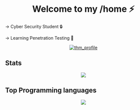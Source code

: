 <h1 align="center">Welcome to my /home ⚡</h1>


-> Cyber Security Student 🔒

-> Learning Penetration Testing 🔑
<p align="center">
  <a href="https://tryhackme.com/p/hernanicyber"><img src="https://64.media.tumblr.com/1743e1409f2120d7a9ec16427ad05488/tumblr_pgyh7jrJYK1uk7ohg_540.gif" alt="thm_profile"/></a>
  

## Stats

<p align="center">
<img align="center" src="https://github-readme-stats.vercel.app/api?username=xbeatzsec&show_icons=true&theme=radical&line_height=21"/></p>
  
## Top Programming languages

<p align="center">
<img src="https://github-readme-stats.vercel.app/api/top-langs/?username=xbeatzsec&theme=radical&line_height=10&hide_langs_below=1&layout=compact" /></p>


<!--
**xbeatzsec/xbeatzsec** is a ✨ _special_ ✨ repository because its `README.md` (this file) appears on your GitHub profile.

Here are some ideas to get you started:

- 🔭 I’m currently working on ...
- 🌱 I’m currently learning ...
- 👯 I’m looking to collaborate on ...
- 🤔 I’m looking for help with ...
- 💬 Ask me about ...
- 📫 How to reach me: ...
- 😄 Pronouns: ...
- ⚡ Fun fact: ...
--
